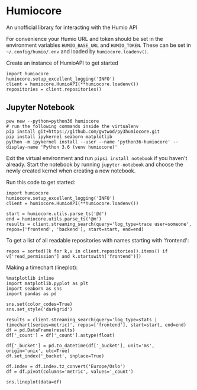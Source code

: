# Humiocore

An unofficial library for interacting with the Humio API

For convenience your Humio URL and token should be set in the environment variables `HUMIO_BASE_URL` and `HUMIO_TOKEN`. These can be set in `~/.config/humio/.env` and loaded by `humiocore.loadenv()`.

Create an instance of HumioAPI to get started

    import humiocore
    humiocore.setup_excellent_logging('INFO')
    client = humiocore.HumioAPI(**humiocore.loadenv())
    repositories = client.repositories()

## Jupyter Notebook

    pew new --python=python36 humiocore
    # run the following commands inside the virtualenv
    pip install git+https://github.com/gwtwod/py3humiocore.git
    pip install ipykernel seaborn matplotlib
    python -m ipykernel install --user --name 'python36-humiocore' --display-name 'Python 3.6 (venv humiocore)'

Exit the virtual environment and run `pipsi install notebook` if you
haven't already. Start the notebook by running `jupyter-notebook` and choose the
newly created kernel when creating a new notebook.

Run this code to get started:

    import humiocore
    humiocore.setup_excellent_logging('INFO')
    client = humiocore.HumioAPI(**humiocore.loadenv())

    start = humiocore.utils.parse_ts('@d')
    end = humiocore.utils.parse_ts('@m')
    results = client.streaming_search(query='log_type=trace user=someone', repos=['frontend', 'backend'], start=start, end=end)

To get a list of all readable repositories with names starting with 'frontend':

    repos = sorted([k for k,v in client.repositories().items() if v['read_permission'] and k.startswith('frontend')])

Making a timechart (lineplot):

    %matplotlib inline
    import matplotlib.pyplot as plt
    import seaborn as sns
    import pandas as pd

    sns.set(color_codes=True)
    sns.set_style('darkgrid')

    results = client.streaming_search(query='log_type=stats | timechart(series=metric)', repos=['frontend'], start=start, end=end)
    df = pd.DataFrame(results)
    df['_count'] = df['_count'].astype(float)

    df['_bucket'] = pd.to_datetime(df['_bucket'], unit='ms', origin='unix', utc=True)
    df.set_index('_bucket', inplace=True)

    df.index = df.index.tz_convert('Europe/Oslo')
    df = df.pivot(columns='metric', values='_count')

    sns.lineplot(data=df)
